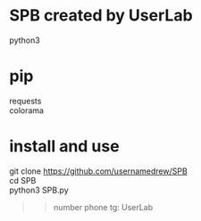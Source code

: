 # SPB created by UserLab
python3<br>
# pip
requests<br>
colorama<br>
# install and use
git clone  https://github.com/usernamedrew/SPB <br>
cd SPB <br>
python3 SPB.py<br>
>> number phone
tg: UserLab
